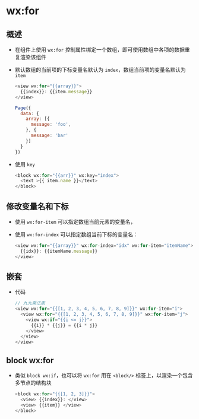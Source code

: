 # wx:for

## 概述

- 在组件上使用 `wx:for` 控制属性绑定一个数组，即可使用数组中各项的数据重复渲染该组件

- 默认数组的当前项的下标变量名默认为 `index`，数组当前项的变量名默认为 `item`

    ```js
    <view wx:for="{{array}}">
      {{index}}: {{item.message}}
    </view>
    ```

    ```js
    Page({
      data: {
        array: [{
          message: 'foo',
        }, {
          message: 'bar'
        }]
      }
    })
    ```

- 使用 `key`&#x20;

    ```js
    <block wx:for="{{arr}}" wx:key="index">
      <text >{{ item.name }}</text>
    </block>
    ```

## 修改变量名和下标

- 使用 `wx:for-item` 可以指定数组当前元素的变量名，

- 使用 `wx:for-index` 可以指定数组当前下标的变量名：

    ```js
    <view wx:for="{{array}}" wx:for-index="idx" wx:for-item="itemName">
      {{idx}}: {{itemName.message}}
    </view>
    ```

## 嵌套

- 代码

    ```js
    // 九九乘法表
    <view wx:for="{{[1, 2, 3, 4, 5, 6, 7, 8, 9]}}" wx:for-item="i">
      <view wx:for="{{[1, 2, 3, 4, 5, 6, 7, 8, 9]}}" wx:for-item="j">
        <view wx:if="{{i <= j}}">
          {{i}} * {{j}} = {{i * j}}
        </view>
      </view>
    </view>
    ```

## block wx:for

- 类似 `block wx:if`，也可以将 `wx:for` 用在 `<block/>` 标签上，以渲染一个包含多节点的结构块

    ```js
    <block wx:for="{{[1, 2, 3]}}">
      <view> {{index}}: </view>
      <view> {{item}} </view>
    </block>
    ```
